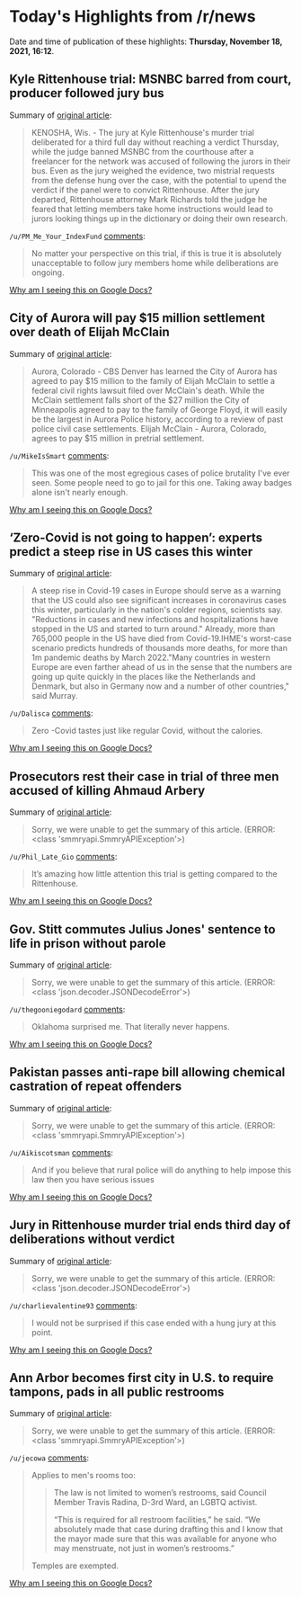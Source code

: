 # Today's Highlights from /r/news

Date and time of publication of these highlights: **Thursday, November 18, 2021, 16:12**.

## Kyle Rittenhouse trial: MSNBC barred from court, producer followed jury bus

Summary of [original article](https://www.fox10phoenix.com/news/kyle-rittenhouse-trial-kenosha-pd-says-person-tried-to-photograph-jurors):

> KENOSHA, Wis. - The jury at Kyle Rittenhouse's murder trial deliberated for a third full day without reaching a verdict Thursday, while the judge banned MSNBC from the courthouse after a freelancer for the network was accused of following the jurors in their bus. Even as the jury weighed the evidence, two mistrial requests from the defense hung over the case, with the potential to upend the verdict if the panel were to convict Rittenhouse. After the jury departed, Rittenhouse attorney Mark Richards told the judge he feared that letting members take home instructions would lead to jurors looking things up in the dictionary or doing their own research.

`/u/PM_Me_Your_IndexFund` [comments](https://www.reddit.com/r/news/comments/qwviug/kyle_rittenhouse_trial_msnbc_barred_from_court/):

> No matter your perspective on this trial, if this is true it is absolutely unacceptable to follow jury members home while deliberations are ongoing.

[Why am I seeing this on Google Docs?](https://docs.google.com/document/d/1Dc6We63vOXIZsc0op-Bt4abqkYjXzOigalQqFxmvvbM/edit?usp=sharing)

## City of Aurora will pay $15 million settlement over death of Elijah McClain

Summary of [original article](https://www.cbsnews.com/news/elijah-mcclain-settlement-aurora-to-pay-family-15-million/):

> Aurora, Colorado - CBS Denver has learned the City of Aurora has agreed to pay $15 million to the family of Elijah McClain to settle a federal civil rights lawsuit filed over McClain's death. While the McClain settlement falls short of the $27 million the City of Minneapolis agreed to pay to the family of George Floyd, it will easily be the largest in Aurora Police history, according to a review of past police civil case settlements. Elijah McClain - Aurora, Colorado, agrees to pay $15 million in pretrial settlement.

`/u/MikeIsSmart` [comments](https://www.reddit.com/r/news/comments/qwq2t9/city_of_aurora_will_pay_15_million_settlement/):

> This was one of the most egregious cases of police brutality I've ever seen.  Some people need to go to jail for this one.  Taking away badges alone isn't nearly enough.

[Why am I seeing this on Google Docs?](https://docs.google.com/document/d/1Dc6We63vOXIZsc0op-Bt4abqkYjXzOigalQqFxmvvbM/edit?usp=sharing)

## ‘Zero-Covid is not going to happen’: experts predict a steep rise in US cases this winter

Summary of [original article](https://www.theguardian.com/world/2021/nov/18/zero-covid-experts-predict-rise-us-cases-winter):

> A steep rise in Covid-19 cases in Europe should serve as a warning that the US could also see significant increases in coronavirus cases this winter, particularly in the nation's colder regions, scientists say. "Reductions in cases and new infections and hospitalizations have stopped in the US and started to turn around." Already, more than 765,000 people in the US have died from Covid-19.IHME's worst-case scenario predicts hundreds of thousands more deaths, for more than 1m pandemic deaths by March 2022."Many countries in western Europe are even farther ahead of us in the sense that the numbers are going up quite quickly in the places like the Netherlands and Denmark, but also in Germany now and a number of other countries," said Murray.

`/u/Dalisca` [comments](https://www.reddit.com/r/news/comments/qwq0ji/zerocovid_is_not_going_to_happen_experts_predict/):

> Zero -Covid tastes just like regular Covid, without the calories.

[Why am I seeing this on Google Docs?](https://docs.google.com/document/d/1Dc6We63vOXIZsc0op-Bt4abqkYjXzOigalQqFxmvvbM/edit?usp=sharing)

## Prosecutors rest their case in trial of three men accused of killing Ahmaud Arbery

Summary of [original article](https://www.cnn.com/2021/11/16/us/ahmaud-arbery-killing-trial-day-8-tuesday/index.html):

> Sorry, we were unable to get the summary of this article. (ERROR: <class 'smmryapi.SmmryAPIException'>)

`/u/Phil_Late_Gio` [comments](https://www.reddit.com/r/news/comments/qwp9d4/prosecutors_rest_their_case_in_trial_of_three_men/):

> It’s amazing how little attention this trial is getting compared to the Rittenhouse.

[Why am I seeing this on Google Docs?](https://docs.google.com/document/d/1Dc6We63vOXIZsc0op-Bt4abqkYjXzOigalQqFxmvvbM/edit?usp=sharing)

## Gov. Stitt commutes Julius Jones' sentence to life in prison without parole

Summary of [original article](https://okcfox.com/news/local/julius-jones-kevin-stitt-oklahoma-execution-clemency):

> Sorry, we were unable to get the summary of this article. (ERROR: <class 'json.decoder.JSONDecodeError'>)

`/u/thegooniegodard` [comments](https://www.reddit.com/r/news/comments/qww1vm/gov_stitt_commutes_julius_jones_sentence_to_life/):

> Oklahoma surprised me. That literally never happens.

[Why am I seeing this on Google Docs?](https://docs.google.com/document/d/1Dc6We63vOXIZsc0op-Bt4abqkYjXzOigalQqFxmvvbM/edit?usp=sharing)

## Pakistan passes anti-rape bill allowing chemical castration of repeat offenders

Summary of [original article](https://edition.cnn.com/2021/11/18/asia/pakistan-rape-chemical-castration-intl-hnk/index.html):

> Sorry, we were unable to get the summary of this article. (ERROR: <class 'smmryapi.SmmryAPIException'>)

`/u/Aikiscotsman` [comments](https://www.reddit.com/r/news/comments/qwrtx9/pakistan_passes_antirape_bill_allowing_chemical/):

> And if you believe that rural police will do anything to help impose this law then you have serious issues

[Why am I seeing this on Google Docs?](https://docs.google.com/document/d/1Dc6We63vOXIZsc0op-Bt4abqkYjXzOigalQqFxmvvbM/edit?usp=sharing)

## Jury in Rittenhouse murder trial ends third day of deliberations without verdict

Summary of [original article](https://www.reuters.com/world/us/jury-rittenhouse-murder-trial-deliberate-third-day-wisconsin-court-2021-11-18/?taid=6196830fdc1696000175212d&utm_campaign=trueAnthem:+Trending+Content&utm_medium=trueAnthem&utm_source=twitter):

> Sorry, we were unable to get the summary of this article. (ERROR: <class 'json.decoder.JSONDecodeError'>)

`/u/charlievalentine93` [comments](https://www.reddit.com/r/news/comments/qx184k/jury_in_rittenhouse_murder_trial_ends_third_day/):

> I would not be surprised if this case ended with a hung jury at this point.

[Why am I seeing this on Google Docs?](https://docs.google.com/document/d/1Dc6We63vOXIZsc0op-Bt4abqkYjXzOigalQqFxmvvbM/edit?usp=sharing)

## Ann Arbor becomes first city in U.S. to require tampons, pads in all public restrooms

Summary of [original article](https://www.mlive.com/news/ann-arbor/2021/11/ann-arbor-first-city-in-us-to-require-menstrual-products-in-all-public-restrooms.html):

> Sorry, we were unable to get the summary of this article. (ERROR: <class 'smmryapi.SmmryAPIException'>)

`/u/jecowa` [comments](https://www.reddit.com/r/news/comments/qwg6fd/ann_arbor_becomes_first_city_in_us_to_require/):

> Applies to men's rooms too:
> 
> >The law is not limited to women’s restrooms, said Council Member Travis Radina, D-3rd Ward, an LGBTQ activist.
> >
> >“This is required for all restroom facilities,” he said. “We absolutely made that case during drafting this and I know that the mayor made sure that this was available for anyone who may menstruate, not just in women’s restrooms.”
> 
> Temples are exempted.

[Why am I seeing this on Google Docs?](https://docs.google.com/document/d/1Dc6We63vOXIZsc0op-Bt4abqkYjXzOigalQqFxmvvbM/edit?usp=sharing)


